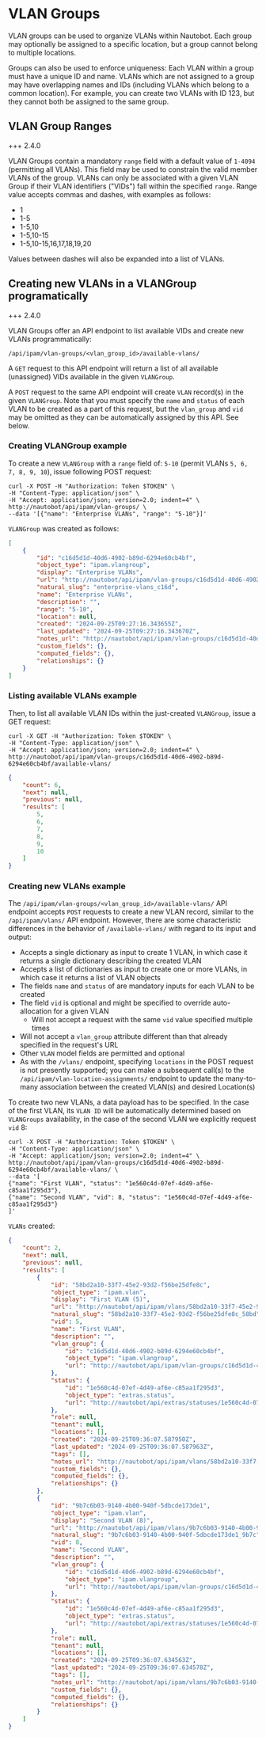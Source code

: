 # VLAN Groups

VLAN groups can be used to organize VLANs within Nautobot. Each group may optionally be assigned to a specific location, but a group cannot belong to multiple locations.

Groups can also be used to enforce uniqueness: Each VLAN within a group must have a unique ID and name. VLANs which are not assigned to a group may have overlapping names and IDs (including VLANs which belong to a common location). For example, you can create two VLANs with ID 123, but they cannot both be assigned to the same group.

## VLAN Group Ranges

+++ 2.4.0

VLAN Groups contain a mandatory `range` field with a default value of `1-4094` (permitting all VLANs). This field may be used to constrain the valid member VLANs of the group. VLANs can only be associated with a given VLAN Group if their VLAN identifiers ("VIDs") fall within the specified `range`.
Range value accepts commas and dashes, with examples as follows:

* 1
* 1-5
* 1-5,10
* 1-5,10-15
* 1-5,10-15,16,17,18,19,20

Values between dashes will also be expanded into a list of VLANs.

## Creating new VLANs in a VLANGroup programatically

+++ 2.4.0

VLAN Groups offer an API endpoint to list available VIDs and create new VLANs programmatically:

`/api/ipam/vlan-groups/<vlan_group_id>/available-vlans/`

A `GET` request to this API endpoint will return a list of all available (unassigned) VIDs available in the given `VLANGroup`.

A `POST` request to the same API endpoint will create `VLAN` record(s) in the given `VLANGroup`. Note that you must specify the `name` and `status` of each VLAN to be created as a part of this request, but the `vlan_group` and `vid` may be omitted as they can be automatically assigned by this API. See below.

### Creating VLANGroup example

To create a new `VLANGroup` with a `range` field of: `5-10` (permit VLANs `5, 6, 7, 8, 9, 10`), issue following POST request:

```no-highlight
curl -X POST -H "Authorization: Token $TOKEN" \
-H "Content-Type: application/json" \
-H "Accept: application/json; version=2.0; indent=4" \
http://nautobot/api/ipam/vlan-groups/ \
--data '[{"name": "Enterprise VLANs", "range": "5-10"}]'
```

`VLANGroup` was created as follows:

```json
[
    {
        "id": "c16d5d1d-40d6-4902-b89d-6294e60cb4bf",
        "object_type": "ipam.vlangroup",
        "display": "Enterprise VLANs",
        "url": "http://nautobot/api/ipam/vlan-groups/c16d5d1d-40d6-4902-b89d-6294e60cb4bf/",
        "natural_slug": "enterprise-vlans_c16d",
        "name": "Enterprise VLANs",
        "description": "",
        "range": "5-10",
        "location": null,
        "created": "2024-09-25T09:27:16.343655Z",
        "last_updated": "2024-09-25T09:27:16.343670Z",
        "notes_url": "http://nautobot/api/ipam/vlan-groups/c16d5d1d-40d6-4902-b89d-6294e60cb4bf/notes/",
        "custom_fields": {},
        "computed_fields": {},
        "relationships": {}
    }
]
```

### Listing available VLANs example

Then, to list all available VLAN IDs within the just-created `VLANGroup`, issue a GET request:

```no-highlight
curl -X GET -H "Authorization: Token $TOKEN" \
-H "Content-Type: application/json" \
-H "Accept: application/json; version=2.0; indent=4" \
http://nautobot/api/ipam/vlan-groups/c16d5d1d-40d6-4902-b89d-6294e60cb4bf/available-vlans/
```

```json
{
    "count": 6,
    "next": null,
    "previous": null,
    "results": [
        5,
        6,
        7,
        8,
        9,
        10
    ]
}
```

### Creating new VLANs example

The `/api/ipam/vlan-groups/<vlan_group_id>/available-vlans/` API endpoint accepts `POST` requests to create a new VLAN record, similar to the `/api/ipam/vlans/` API endpoint. However, there are some characteristic differences in the behavior of `/available-vlans/` with regard to its input and output:

* Accepts a single dictionary as input to create 1 VLAN, in which case it returns a single dictionary describing the created VLAN
* Accepts a list of dictionaries as input to create one or more VLANs, in which case it returns a list of VLAN objects
* The fields `name` and `status` of are mandatory inputs for each VLAN to be created
* The field `vid` is optional and might be specified to override auto-allocation for a given VLAN
    * Will not accept a request with the same `vid` value specified multiple times
* Will not accept a `vlan_group` attribute different than that already specified in the request's URL
* Other `VLAN` model fields are permitted and optional
* As with the `/vlans/` endpoint, specifying `locations` in the POST request is not presently supported; you can make a subsequent call(s) to the `/api/ipam/vlan-location-assignments/` endpoint to update the many-to-many association between the created VLAN(s) and desired Location(s)

To create two new VLANs, a data payload has to be specified. In the case of the first VLAN, its `VLAN ID` will be automatically determined based on `VLANGroups` availability, in the case of the second VLAN we explicitly request `vid` 8:

```no-highlight
curl -X POST -H "Authorization: Token $TOKEN" \
-H "Content-Type: application/json" \
-H "Accept: application/json; version=2.0; indent=4" \
http://nautobot/api/ipam/vlan-groups/c16d5d1d-40d6-4902-b89d-6294e60cb4bf/available-vlans/ \
--data '[
{"name": "First VLAN", "status": "1e560c4d-07ef-4d49-af6e-c85aa1f295d3"},
{"name": "Second VLAN", "vid": 8, "status": "1e560c4d-07ef-4d49-af6e-c85aa1f295d3"}
]'
```

`VLANs` created:

```json
{
    "count": 2,
    "next": null,
    "previous": null,
    "results": [
        {
            "id": "58bd2a10-33f7-45e2-93d2-f56be25dfe8c",
            "object_type": "ipam.vlan",
            "display": "First VLAN (5)",
            "url": "http://nautobot/api/ipam/vlans/58bd2a10-33f7-45e2-93d2-f56be25dfe8c/",
            "natural_slug": "58bd2a10-33f7-45e2-93d2-f56be25dfe8c_58bd",
            "vid": 5,
            "name": "First VLAN",
            "description": "",
            "vlan_group": {
                "id": "c16d5d1d-40d6-4902-b89d-6294e60cb4bf",
                "object_type": "ipam.vlangroup",
                "url": "http://nautobot/api/ipam/vlan-groups/c16d5d1d-40d6-4902-b89d-6294e60cb4bf/"
            },
            "status": {
                "id": "1e560c4d-07ef-4d49-af6e-c85aa1f295d3",
                "object_type": "extras.status",
                "url": "http://nautobot/api/extras/statuses/1e560c4d-07ef-4d49-af6e-c85aa1f295d3/"
            },
            "role": null,
            "tenant": null,
            "locations": [],
            "created": "2024-09-25T09:36:07.587950Z",
            "last_updated": "2024-09-25T09:36:07.587963Z",
            "tags": [],
            "notes_url": "http://nautobot/api/ipam/vlans/58bd2a10-33f7-45e2-93d2-f56be25dfe8c/notes/",
            "custom_fields": {},
            "computed_fields": {},
            "relationships": {}
        },
        {
            "id": "9b7c6b03-9140-4b00-940f-5dbcde173de1",
            "object_type": "ipam.vlan",
            "display": "Second VLAN (8)",
            "url": "http://nautobot/api/ipam/vlans/9b7c6b03-9140-4b00-940f-5dbcde173de1/",
            "natural_slug": "9b7c6b03-9140-4b00-940f-5dbcde173de1_9b7c",
            "vid": 8,
            "name": "Second VLAN",
            "description": "",
            "vlan_group": {
                "id": "c16d5d1d-40d6-4902-b89d-6294e60cb4bf",
                "object_type": "ipam.vlangroup",
                "url": "http://nautobot/api/ipam/vlan-groups/c16d5d1d-40d6-4902-b89d-6294e60cb4bf/"
            },
            "status": {
                "id": "1e560c4d-07ef-4d49-af6e-c85aa1f295d3",
                "object_type": "extras.status",
                "url": "http://nautobot/api/extras/statuses/1e560c4d-07ef-4d49-af6e-c85aa1f295d3/"
            },
            "role": null,
            "tenant": null,
            "locations": [],
            "created": "2024-09-25T09:36:07.634563Z",
            "last_updated": "2024-09-25T09:36:07.634578Z",
            "tags": [],
            "notes_url": "http://nautobot/api/ipam/vlans/9b7c6b03-9140-4b00-940f-5dbcde173de1/notes/",
            "custom_fields": {},
            "computed_fields": {},
            "relationships": {}
        }
    ]
}
```
